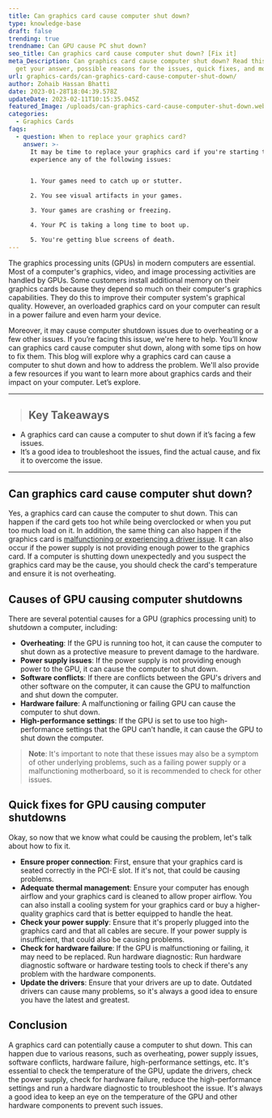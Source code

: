 ```yaml
---
title: Can graphics card cause computer shut down?
type: knowledge-base
draft: false
trending: true
trendname: Can GPU cause PC shut down?
seo_title: Can graphics card cause computer shut down? [Fix it]
meta_Description: Can graphics card cause computer shut down? Read this post to
  get your answer, possible reasons for the issues, quick fixes, and more.
url: graphics-cards/can-graphics-card-cause-computer-shut-down/
author: Zohaib Hassan Bhatti
date: 2023-01-28T18:04:39.578Z
updateDate: 2023-02-11T10:15:35.045Z
featured_Image: /uploads/can-graphics-card-cause-computer-shut-down.webp
categories:
  - Graphics Cards
faqs:
  - question: When to replace your graphics card?
    answer: >-
      It may be time to replace your graphics card if you're starting to
      experience any of the following issues:


      1. Your games need to catch up or stutter.

      2. You see visual artifacts in your games.

      3. Your games are crashing or freezing.

      4. Your PC is taking a long time to boot up.

      5. You're getting blue screens of death.
---
```

The graphics processing units (GPUs) in modern computers are essential. Most of a computer's graphics, video, and image processing activities are handled by GPUs. Some customers install additional memory on their graphics cards because they depend so much on their computer's graphics capabilities. They do this to improve their computer system's graphical quality. However, an overloaded graphics card on your computer can result in a power failure and even harm your device.

Moreover, it may cause computer shutdown issues due to overheating or a few other issues. If you’re facing this issue, we're here to help. You’ll know can graphics card cause computer shut down, along with some tips on how to fix them. This blog will explore why a graphics card can cause a computer to shut down and how to address the problem. We'll also provide a few resources if you want to learn more about graphics cards and their impact on your computer. Let’s explore. 

- - -

> ## Key Takeaways

* A graphics card can cause a computer to shut down if it’s facing a few issues.
* It’s a good idea to troubleshoot the issues, find the actual cause, and fix it to overcome the issue.

- - -

## Can graphics card cause computer shut down?

Yes, a graphics card can cause the computer to shut down. This can happen if the card gets too hot while being overclocked or when you put too much load on it. In addition, the same thing can also happen if the graphics card is [malfunctioning or experiencing a driver issue](https://pcideaz.com/graphics-cards/will-graphics-card-work-without-drivers/). It can also occur if the power supply is not providing enough power to the graphics card. If a computer is shutting down unexpectedly and you suspect the graphics card may be the cause, you should check the card's temperature and ensure it is not overheating. 

## Causes of GPU causing computer shutdowns

There are several potential causes for a GPU (graphics processing unit) to shutdown a computer, including:

* **Overheating**: If the GPU is running too hot, it can cause the computer to shut down as a protective measure to prevent damage to the hardware.
* **Power supply issues**: If the power supply is not providing enough power to the GPU, it can cause the computer to shut down.
* **Software conflicts**: If there are conflicts between the GPU's drivers and other software on the computer, it can cause the GPU to malfunction and shut down the computer.
* **Hardware failure**: A malfunctioning or failing GPU can cause the computer to shut down.
* **High-performance settings**: If the GPU is set to use too high-performance settings that the GPU can't handle, it can cause the GPU to shut down the computer.

> **Note**: It's important to note that these issues may also be a symptom of other underlying problems, such as a failing power supply or a malfunctioning motherboard, so it is recommended to check for other issues.

## Quick fixes for GPU causing computer shutdowns

Okay, so now that we know what could be causing the problem, let's talk about how to fix it.

* **Ensure proper connection**: First, ensure that your graphics card is seated correctly in the PCI-E slot. If it's not, that could be causing problems.
* **Adequate thermal management**: Ensure your computer has enough airflow and your graphics card is cleaned to allow proper airflow. You can also install a cooling system for your graphics card or buy a higher-quality graphics card that is better equipped to handle the heat.
* **Check your power supply**: Ensure that it's properly plugged into the graphics card and that all cables are secure. If your power supply is insufficient, that could also be causing problems.
* **Check for hardware failure**: If the GPU is malfunctioning or failing, it may need to be replaced. Run hardware diagnostic: Run hardware diagnostic software or hardware testing tools to check if there's any problem with the hardware components.
* **Update the drivers**: Ensure that your drivers are up to date. Outdated drivers can cause many problems, so it's always a good idea to ensure you have the latest and greatest.

## Conclusion

A graphics card can potentially cause a computer to shut down. This can happen due to various reasons, such as overheating, power supply issues, software conflicts, hardware failure, high-performance settings, etc. It's essential to check the temperature of the GPU, update the drivers, check the power supply, check for hardware failure, reduce the high-performance settings and run a hardware diagnostic to troubleshoot the issue. It's always a good idea to keep an eye on the temperature of the GPU and other hardware components to prevent such issues.